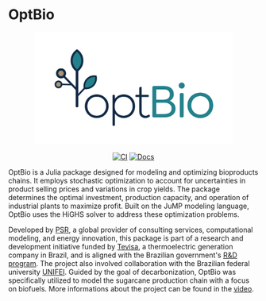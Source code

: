 # OptBio

<div align="center">

<a href="/docs/src/assets/">
    <img src="/docs/src/assets/logo_with_name.png" width=400px alt="OptBio" />
</a>

[![CI](https://github.com/psrenergy/OptBio/actions/workflows/test.yml/badge.svg)](https://github.com/psrenergy/OptBio/actions/workflows/test.yml)
[![Docs](https://img.shields.io/badge/docs-dev-blue.svg)](https://psrenergy.github.io/OptBio/OptBio/dev)

</div>

OptBio is a Julia package designed for modeling and optimizing bioproducts chains. It employs stochastic optimization to account for uncertainties in product selling prices and variations in crop yields. The package determines the optimal investment, production capacity, and operation of industrial plants to maximize profit. Built on the JuMP modeling language, OptBio uses the HiGHS solver to address these optimization problems.

Developed by [PSR](https://www.psr-inc.com/en/), a global provider of consulting services, computational modeling, and energy innovation, this package is part of a research and development initiative funded by [Tevisa](https://tevisa.com.br/), a thermoelectric generation company in Brazil, and is aligned with the Brazilian government's [R&D program](https://www.gov.br/aneel/pt-br/assuntos/programa-de-pesquisa-desenvolvimento-e-inovacao). The project also involved collaboration with the Brazilian federal university [UNIFEI](https://unifei.edu.br/). Guided by the goal of decarbonization, OptBio was specifically utilized to model the sugarcane production chain with a focus on biofuels. More informations about the project can be found in the [video](https://www.youtube.com/watch?v=Obb-jGBMuLg).
